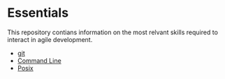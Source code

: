 # Essentials

This repository contians information on the most relvant skills required to interact in agile development.

- [git](/git/README.md)
- [Command Line](/command-line/README.md)
- [Posix](/posix/README.md)